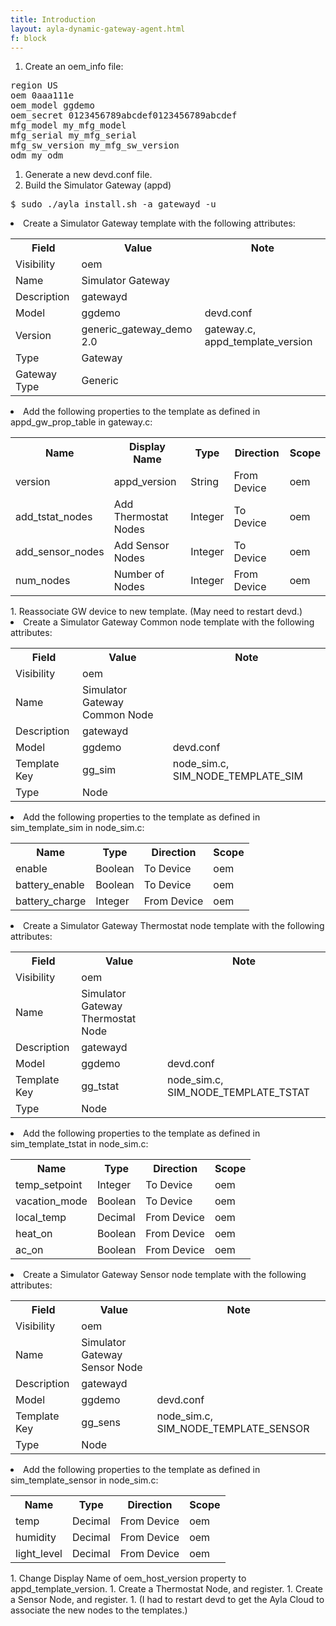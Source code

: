 ```yaml
---
title: Introduction
layout: ayla-dynamic-gateway-agent.html
f: block
---
```


1. Create an oem_info file:
<pre class="light">
region US
oem 0aaa111e
oem_model ggdemo
oem_secret 0123456789abcdef0123456789abcdef
mfg_model my_mfg_model
mfg_serial my_mfg_serial
mfg_sw_version my_mfg_sw_version
odm my_odm
</pre>
1. Generate a new devd.conf file.
1. Build the Simulator Gateway (appd)
<pre class="light">
$ sudo ./ayla_install.sh -a gatewayd -u
</pre>
<li>Create a Simulator Gateway template with the following attributes:
<table class="key-value-table">
<tr><th>Field</th><th>Value</th><th>Note</th></tr>
<tr><td>Visibility</td><td>oem</td><td>&nbsp;</td></tr>
<tr><td>Name</td><td>Simulator Gateway</td><td>&nbsp;</td></tr>
<tr><td>Description</td><td>gatewayd</td><td>&nbsp;</td></tr>
<tr><td>Model</td><td>ggdemo</td><td>devd.conf</td></tr>
<tr><td>Version</td><td>generic_gateway_demo 2.0</td><td>gateway.c, appd_template_version</td></tr>
<tr><td>Type</td><td>Gateway</td><td>&nbsp;</td></tr>
<tr><td>Gateway Type</td><td>Generic</td><td>&nbsp;</td></tr>
</table>
</li>
<li>Add the following properties to the template as defined in appd_gw_prop_table in gateway.c:
<table class="key-value-table">
<tr><th>Name</th><th>Display Name</th><th>Type</th><th>Direction</th><th>Scope</th></tr>
<tr><td>version</td><td>appd_version</td><td>String</td><td>From Device</td><td>oem</td></tr>
<tr><td>add_tstat_nodes</td><td>Add Thermostat Nodes</td><td>Integer</td><td>To Device</td><td>oem</td></tr>
<tr><td>add_sensor_nodes</td><td>Add Sensor Nodes</td><td>Integer</td><td>To Device</td><td>oem</td></tr>
<tr><td>num_nodes</td><td>Number of Nodes</td><td>Integer</td><td>From Device</td><td>oem</td></tr>
</table>
</li>
1. Reassociate GW device to new template. (May need to restart devd.)
<li>Create a Simulator Gateway Common node template with the following attributes:
<table class="key-value-table">
<tr><th>Field</th><th>Value</th><th>Note</th></tr>
<tr><td>Visibility</td><td>oem</td><td>&nbsp;</td></tr>
<tr><td>Name</td><td>Simulator Gateway Common Node</td><td>&nbsp;</td></tr>
<tr><td>Description</td><td>gatewayd</td><td>&nbsp;</td></tr>
<tr><td>Model</td><td>ggdemo</td><td>devd.conf</td></tr>
<tr><td>Template Key</td><td>gg_sim</td><td>node_sim.c, SIM_NODE_TEMPLATE_SIM</td></tr>
<tr><td>Type</td><td>Node</td><td>&nbsp;</td></tr>
</table>
</li>
<li>Add the following properties to the template as defined in sim_template_sim in node_sim.c:
<table class="key-value-table">
<tr><th>Name</th><th>Type</th><th>Direction</th><th>Scope</th></tr>
<tr><td>enable</td><td>Boolean</td><td>To Device</td><td>oem</td></tr>
<tr><td>battery_enable</td><td>Boolean</td><td>To Device</td><td>oem</td></tr>
<tr><td>battery_charge</td><td>Integer</td><td>From Device</td><td>oem</td></tr>
</table>
</li>
<li>Create a Simulator Gateway Thermostat node template with the following attributes:
<table class="key-value-table">
<tr><th>Field</th><th>Value</th><th>Note</th></tr>
<tr><td>Visibility</td><td>oem</td><td>&nbsp;</td></tr>
<tr><td>Name</td><td>Simulator Gateway Thermostat Node</td><td>&nbsp;</td></tr>
<tr><td>Description</td><td>gatewayd</td><td>&nbsp;</td></tr>
<tr><td>Model</td><td>ggdemo</td><td>devd.conf</td></tr>
<tr><td>Template Key</td><td>gg_tstat</td><td>node_sim.c, SIM_NODE_TEMPLATE_TSTAT</td></tr>
<tr><td>Type</td><td>Node</td><td>&nbsp;</td></tr>
</table>
</li>
<li>Add the following properties to the template as defined in sim_template_tstat in node_sim.c:
<table class="key-value-table">
<tr><th>Name</th><th>Type</th><th>Direction</th><th>Scope</th></tr>
<tr><td>temp_setpoint</td><td>Integer</td><td>To Device</td><td>oem</td></tr>
<tr><td>vacation_mode</td><td>Boolean</td><td>To Device</td><td>oem</td></tr>
<tr><td>local_temp</td><td>Decimal</td><td>From Device</td><td>oem</td></tr>
<tr><td>heat_on</td><td>Boolean</td><td>From Device</td><td>oem</td></tr>
<tr><td>ac_on</td><td>Boolean</td><td>From Device</td><td>oem</td></tr>
</table>
</li>
<li>Create a Simulator Gateway Sensor node template with the following attributes:
<table class="key-value-table">
<tr><th>Field</th><th>Value</th><th>Note</th></tr>
<tr><td>Visibility</td><td>oem</td><td>&nbsp;</td></tr>
<tr><td>Name</td><td>Simulator Gateway Sensor Node</td><td>&nbsp;</td></tr>
<tr><td>Description</td><td>gatewayd</td><td>&nbsp;</td></tr>
<tr><td>Model</td><td>ggdemo</td><td>devd.conf</td></tr>
<tr><td>Template Key</td><td>gg_sens</td><td>node_sim.c, SIM_NODE_TEMPLATE_SENSOR</td></tr>
<tr><td>Type</td><td>Node</td><td>&nbsp;</td></tr>
</table>
</li>
<li>Add the following properties to the template as defined in sim_template_sensor in node_sim.c:
<table class="key-value-table">
<tr><th>Name</th><th>Type</th><th>Direction</th><th>Scope</th></tr>
<tr><td>temp</td><td>Decimal</td><td>From Device</td><td>oem</td></tr>
<tr><td>humidity</td><td>Decimal</td><td>From Device</td><td>oem</td></tr>
<tr><td>light_level</td><td>Decimal</td><td>From Device</td><td>oem</td></tr>
</table>
</li>
1. Change Display Name of oem_host_version property to appd_template_version.
1. Create a Thermostat Node, and register.
1. Create a Sensor Node, and register.
1. (I had to restart devd to get the Ayla Cloud to associate the new nodes to the templates.)
